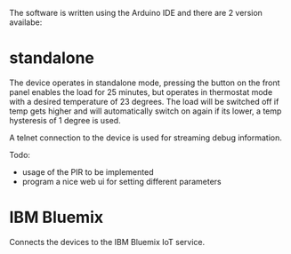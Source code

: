 The software is written using the Arduino IDE and there are 2 version availabe:

# standalone
The device operates in standalone mode, pressing the button on the front panel enables the load for 25 minutes, but operates in thermostat mode with a desired temperature of 23 degrees. The load will be switched off if temp gets higher and will automatically switch on again if its lower, a temp hysteresis of 1 degree is used. 

A telnet connection to the device is used for streaming debug information.

Todo:

- usage of the PIR to be implemented
- program a nice web ui for setting different parameters


# IBM Bluemix
Connects the devices to the IBM Bluemix IoT service.
